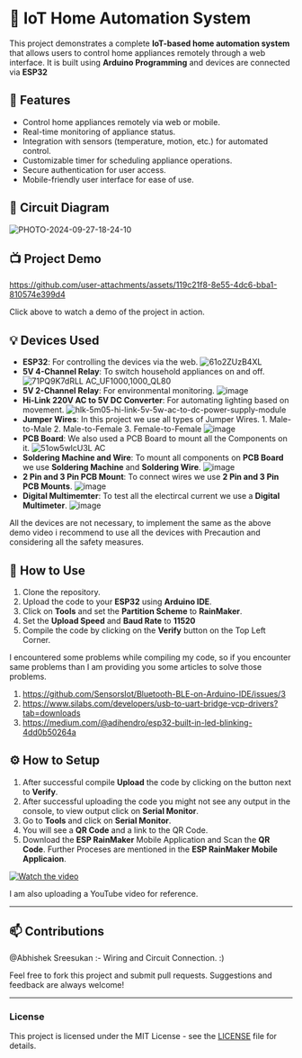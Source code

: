 # 🏡 IoT Home Automation System

This project demonstrates a complete **IoT-based home automation system** that allows users to control home appliances remotely through a web interface. It is built using **Arduino Programming** and devices are connected via **ESP32**

## 🚀 Features

- Control home appliances remotely via web or mobile.
- Real-time monitoring of appliance status.
- Integration with sensors (temperature, motion, etc.) for automated control.
- Customizable timer for scheduling appliance operations.
- Secure authentication for user access.
- Mobile-friendly user interface for ease of use.

## 🔧 Circuit Diagram

![PHOTO-2024-09-27-18-24-10](https://github.com/user-attachments/assets/943f61eb-26b3-4fa0-b4b7-c9d05dbf7f88)

## 📺 Project Demo

https://github.com/user-attachments/assets/119c21f8-8e55-4dc6-bba1-810574e399d4



Click above to watch a demo of the project in action.

## 💡 Devices Used

- **ESP32**: For controlling the devices via the web.
  ![61o2ZUzB4XL](https://github.com/user-attachments/assets/b826cad4-fd46-4673-81b3-80502810c45b)
- **5V 4-Channel Relay**: To switch household appliances on and off.
  ![71PQ9K7dRLL _AC_UF1000,1000_QL80_](https://github.com/user-attachments/assets/42d51b88-3c9d-4efb-8de5-0d5f97705a70)
- **5V 2-Channel Relay**: For environmental monitoring.
  ![image](https://github.com/user-attachments/assets/e0d5c693-5ca2-455b-b622-04dd2d195547)
- **Hi-Link 220V AC to 5V DC Converter**: For automating lighting based on movement.
  ![hlk-5m05-hi-link-5v-5w-ac-to-dc-power-supply-module](https://github.com/user-attachments/assets/a1e7fe40-a330-478b-a770-82a001178255)
- **Jumper Wires**: In this project we use all types of Jumper Wires. 1. Male-to-Male 2. Male-to-Female 3. Female-to-Female
  ![image](https://github.com/user-attachments/assets/d75dc2be-7ded-4b61-bca9-715441b92490)
- **PCB Board**: We also used a PCB Board to mount all the Components on it.
  ![51ow5wlcU3L _AC_](https://github.com/user-attachments/assets/60e8c683-7e4f-4fea-b2c6-a31b77c8b51a)
- **Soldering Machine and Wire**: To mount all components on **PCB Board** we use **Soldering Machine** and **Soldering Wire**.
  ![image](https://github.com/user-attachments/assets/f32574ed-f751-419b-a85b-0125a9e88fcb)
- **2 Pin and 3 Pin PCB Mount**: To connect wires we use **2 Pin and 3 Pin PCB Mounts**.
  ![image](https://github.com/user-attachments/assets/4de8535b-3eb2-4229-84db-d863275bc2ed)
- **Digital Multimemter**: To test all the electircal current we use a **Digital Multimeter**.
  ![image](https://github.com/user-attachments/assets/4b10049b-1160-41cc-b78b-ad30ba118649)

All the devices are not necessary, to implement the same as the above demo video i recommend to use all the devices with Precaution and considering all the safety measures.

## 📜 How to Use

1. Clone the repository.
2. Upload the code to your **ESP32** using **Arduino IDE**.
3. Click on **Tools** and set the **Partition Scheme** to **RainMaker**.
4. Set the **Upload Speed** and **Baud Rate** to **11520**
5. Compile the code by clicking on the **Verify** button on the Top Left Corner.

I encountered some problems while compiling my code, so if you encounter same problems than I am providing you some articles to solve those problems.
1. https://github.com/SensorsIot/Bluetooth-BLE-on-Arduino-IDE/issues/3
2. https://www.silabs.com/developers/usb-to-uart-bridge-vcp-drivers?tab=downloads 
3. https://medium.com/@adihendro/esp32-built-in-led-blinking-4dd0b50264a

## ⚙️ How to Setup

1. After successful compile **Upload** the code by clicking on the button next to **Verify**.
2. After successful uploading the code you might not see any output in the console, to view output click on **Serial Monitor**.
3. Go to **Tools** and click on **Serial Monitor**.
4. You will see a **QR Code** and a link to the QR Code.
5. Download the **ESP RainMaker** Mobile Application and Scan the **QR Code**. Further Proceses are mentioned in the ****ESP RainMaker Mobile Applicaion****.

[![Watch the video](https://i.ytimg.com/vi/7knQaSuEgsU/mqdefault.jpg)]([https://youtu.be/T-D1KVIuvjA](https://youtu.be/7knQaSuEgsU?si=ftGWDExrnD4hquuj))

I am also uploading a YouTube video for reference.

---

## 📫 Contributions

@Abhishek Sreesukan :- Wiring and Circuit Connection. :)

Feel free to fork this project and submit pull requests. Suggestions and feedback are always welcome!

---

### License

This project is licensed under the MIT License - see the [LICENSE](LICENSE) file for details.
